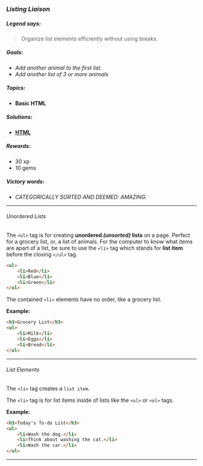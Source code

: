 ### _Listing Liaison_

##### _Legend says:_
> Organize list elements efficiently without using breaks.

##### _Goals:_
+ _Add another animal to the first list._
+ _Add another list of 3 or more animals_

##### _Topics:_
+ **Basic HTML**

##### _Solutions:_
+ **[HTML](Listing_Liaison.html)**

##### _Rewards:_
+ 30  xp
+ 10 gems

##### _Victory words:_
+ _CATEGORICALLY SORTED AND DEEMED: AMAZING._

___

###### _Unordered Lists_

The `<ul>` tag is for creating **unordered _(unsorted)_ lists** on a page. Perfect for a grocery list, or, a list of animals. For the computer to know what items are apart of a list, be sure to use the `<li>` tag which stands for **list item** before the closing `</ul>` tag.

```html
<ul>
    <li>Red</li>
    <li>Blue</li>
    <li>Green</li>
</ul>
```

The contained `<li>` elements have no order, like a grocery list.

**Example:**

```html
<h3>Grocery List</h3>
<ul>
    <li>Milk</li>
    <li>Eggs</li>
    <li>Bread</li>
</ul>
```

___

###### _List Elements_

The `<li>` tag creates a `list item`.

The `<li>` tag is for list items inside of lists like the `<ul>` or `<ol>` tags.

**Example:**

```html
<h3>Today's To-do List</h3>
<ul>
    <li>Wash the dog.</li>
    <li>Think about washing the cat.</li>
    <li>Wash the car.</li>
</ul>
```

___
